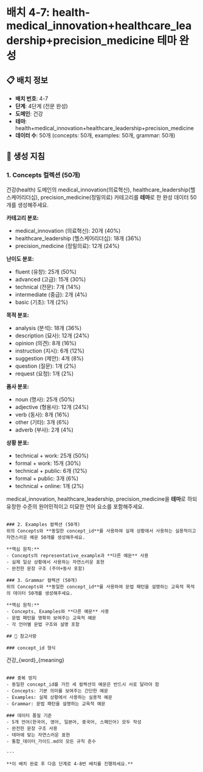 # 배치 4-7: health-medical_innovation+healthcare_leadership+precision_medicine 테마 완성

## 📋 배치 정보
- **배치 번호**: 4-7
- **단계**: 4단계 (전문 완성)
- **도메인**: 건강
- **테마**: health+medical_innovation+healthcare_leadership+precision_medicine
- **데이터 수**: 50개 (concepts: 50개, examples: 50개, grammar: 50개)

## 🎯 생성 지침

### 1. Concepts 컬렉션 (50개)
건강(health) 도메인의 medical_innovation(의료혁신), healthcare_leadership(헬스케어리더십), precision_medicine(정밀의료) 카테고리를 **테마**로 한 완성 데이터 50개를 생성해주세요.

**카테고리 분포:**
- medical_innovation (의료혁신): 20개 (40%)
- healthcare_leadership (헬스케어리더십): 18개 (36%)
- precision_medicine (정밀의료): 12개 (24%)

**난이도 분포:**
- fluent (유창): 25개 (50%)
- advanced (고급): 15개 (30%)
- technical (전문): 7개 (14%)
- intermediate (중급): 2개 (4%)
- basic (기초): 1개 (2%)

**목적 분포:**
- analysis (분석): 18개 (36%)
- description (묘사): 12개 (24%)
- opinion (의견): 8개 (16%)
- instruction (지시): 6개 (12%)
- suggestion (제안): 4개 (8%)
- question (질문): 1개 (2%)
- request (요청): 1개 (2%)

**품사 분포:**
- noun (명사): 25개 (50%)
- adjective (형용사): 12개 (24%)
- verb (동사): 8개 (16%)
- other (기타): 3개 (6%)
- adverb (부사): 2개 (4%)

**상황 분포:**
- technical + work: 25개 (50%)
- formal + work: 15개 (30%)
- technical + public: 6개 (12%)
- formal + public: 3개 (6%)
- technical + online: 1개 (2%)

medical_innovation, healthcare_leadership, precision_medicine을 **테마**로 하되 유창한 수준의 원어민적이고 미묘한 언어 요소를 포함해주세요.

```

### 2. Examples 컬렉션 (50개)
위의 Concepts와 **동일한 concept_id**를 사용하여 실제 상황에서 사용하는 실용적이고 자연스러운 예문 50개를 생성해주세요.

**핵심 원칙:**
- Concepts의 representative_example과 **다른 예문** 사용
- 실제 일상 상황에서 사용하는 자연스러운 표현
- 완전한 문장 구조 (주어+동사 포함)

### 3. Grammar 컬렉션 (50개)
위의 Concepts와 **동일한 concept_id**를 사용하여 문법 패턴을 설명하는 교육적 목적의 데이터 50개를 생성해주세요.

**핵심 원칙:**
- Concepts, Examples와 **다른 예문** 사용
- 문법 패턴을 명확히 보여주는 교육적 예문
- 각 언어별 문법 구조와 설명 포함

## 📝 참고사항

### concept_id 형식
```
건강_{word}_{meaning}
```

### 중복 방지
- 동일한 concept_id를 가진 세 컬렉션의 예문은 반드시 서로 달라야 함
- Concepts: 기본 의미를 보여주는 간단한 예문
- Examples: 실제 상황에서 사용하는 실용적 예문  
- Grammar: 문법 패턴을 설명하는 교육적 예문

### 데이터 품질 기준
- 5개 언어(한국어, 영어, 일본어, 중국어, 스페인어) 모두 작성
- 완전한 문장 구조 사용
- 테마에 맞는 자연스러운 표현
- 통합_데이터_가이드.md의 모든 규칙 준수

---

**이 배치 완료 후 다음 단계로 4-8번 배치를 진행하세요.**